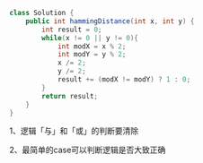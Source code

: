 ```java
class Solution {
    public int hammingDistance(int x, int y) {
        int result = 0;
        while(x != 0 || y != 0){
            int modX = x % 2;
            int modY = y % 2;
            x /= 2;
            y /= 2;
            result += (modX != modY) ? 1 : 0;
        }
        return result;
    }
}
```

1、逻辑「与」和「或」的判断要清除

2、最简单的case可以判断逻辑是否大致正确
















































